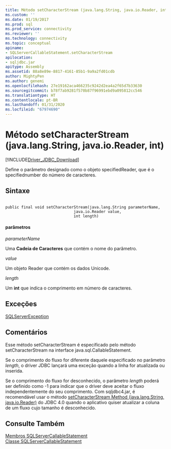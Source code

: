 ```yaml
---
title: Método setCharacterStream (java.lang.String, java.io.Reader, int) | Microsoft Docs
ms.custom: ''
ms.date: 01/19/2017
ms.prod: sql
ms.prod_service: connectivity
ms.reviewer: ''
ms.technology: connectivity
ms.topic: conceptual
apiname:
- SQLServerCallableStatement.setCharacterStream
apilocation:
- sqljdbc.jar
apitype: Assembly
ms.assetid: 88a8e89e-8817-4161-85b1-9a9a2fd01cdb
author: MightyPen
ms.author: genemi
ms.openlocfilehash: 27e19162aca466235c9242d2ea4a2f65d7b33630
ms.sourcegitcommit: b78f7ab9281f570b87f96991ebd9a095812cc546
ms.translationtype: HT
ms.contentlocale: pt-BR
ms.lasthandoff: 01/31/2020
ms.locfileid: "67974690"
---
```

# <a name="setcharacterstream-method-javalangstring-javaioreader-int"></a>Método setCharacterStream (java.lang.String, java.io.Reader, int)
[!INCLUDE[Driver_JDBC_Download](../../../includes/driver_jdbc_download.md)]

  Define o parâmetro designado como o objeto specifiedReader, que é o specifiednumber do número de caracteres.  
  
## <a name="syntax"></a>Sintaxe  
  
```  
  
public final void setCharacterStream(java.lang.String parameterName,  
                              java.io.Reader value,  
                              int length)  
```  
  
#### <a name="parameters"></a>parâmetros  
 *parameterName*  
  
 Uma **Cadeia de Caracteres** que contém o nome do parâmetro.  
  
 *value*  
  
 Um objeto Reader que contém os dados Unicode.  
  
 *length*  
  
 Um **int** que indica o comprimento em número de caracteres.  
  
## <a name="exceptions"></a>Exceções  
 [SQLServerException](../../../connect/jdbc/reference/sqlserverexception-class.md)  
  
## <a name="remarks"></a>Comentários  
 Esse método setCharacterStream é especificado pelo método setCharacterStream na interface java.sql.CallableStatement.  
  
 Se o comprimento do fluxo for diferente daquele especificado no parâmetro *length*, o driver JDBC lançará uma exceção quando a linha for atualizada ou inserida.  
  
 Se o comprimento do fluxo for desconhecido, o parâmetro *length* poderá ser definido como -1 para indicar que o driver deve aceitar o fluxo independentemente do seu comprimento. Com sqljdbc4.jar, é recomendável usar o método [setCharacterStream Method (java.lang.String, java.io.Reader)](../../../connect/jdbc/reference/setcharacterstream-method-java-lang-string-java-io-reader.md) do JDBC 4.0 quando o aplicativo quiser atualizar a coluna de um fluxo cujo tamanho é desconhecido.  
  
## <a name="see-also"></a>Consulte Também  
 [Membros SQLServerCallableStatement](../../../connect/jdbc/reference/sqlservercallablestatement-members.md)   
 [Classe SQLServerCallableStatement](../../../connect/jdbc/reference/sqlservercallablestatement-class.md)  
  
  
